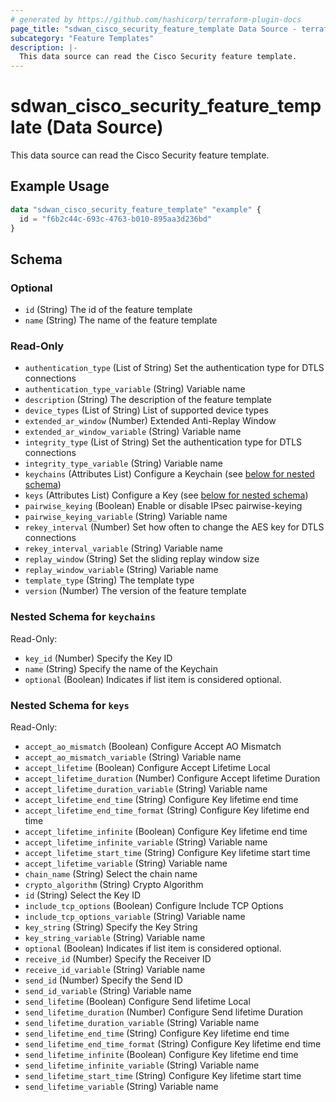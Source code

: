 ```yaml
---
# generated by https://github.com/hashicorp/terraform-plugin-docs
page_title: "sdwan_cisco_security_feature_template Data Source - terraform-provider-sdwan"
subcategory: "Feature Templates"
description: |-
  This data source can read the Cisco Security feature template.
---
```


# sdwan_cisco_security_feature_template (Data Source)

This data source can read the Cisco Security feature template.

## Example Usage

```terraform
data "sdwan_cisco_security_feature_template" "example" {
  id = "f6b2c44c-693c-4763-b010-895aa3d236bd"
}
```

<!-- schema generated by tfplugindocs -->
## Schema

### Optional

- `id` (String) The id of the feature template
- `name` (String) The name of the feature template

### Read-Only

- `authentication_type` (List of String) Set the authentication type for DTLS connections
- `authentication_type_variable` (String) Variable name
- `description` (String) The description of the feature template
- `device_types` (List of String) List of supported device types
- `extended_ar_window` (Number) Extended Anti-Replay Window
- `extended_ar_window_variable` (String) Variable name
- `integrity_type` (List of String) Set the authentication type for DTLS connections
- `integrity_type_variable` (String) Variable name
- `keychains` (Attributes List) Configure a Keychain (see [below for nested schema](#nestedatt--keychains))
- `keys` (Attributes List) Configure a Key (see [below for nested schema](#nestedatt--keys))
- `pairwise_keying` (Boolean) Enable or disable IPsec pairwise-keying
- `pairwise_keying_variable` (String) Variable name
- `rekey_interval` (Number) Set how often to change the AES key for DTLS connections
- `rekey_interval_variable` (String) Variable name
- `replay_window` (String) Set the sliding replay window size
- `replay_window_variable` (String) Variable name
- `template_type` (String) The template type
- `version` (Number) The version of the feature template

<a id="nestedatt--keychains"></a>
### Nested Schema for `keychains`

Read-Only:

- `key_id` (Number) Specify the Key ID
- `name` (String) Specify the name of the Keychain
- `optional` (Boolean) Indicates if list item is considered optional.


<a id="nestedatt--keys"></a>
### Nested Schema for `keys`

Read-Only:

- `accept_ao_mismatch` (Boolean) Configure Accept AO Mismatch
- `accept_ao_mismatch_variable` (String) Variable name
- `accept_lifetime` (Boolean) Configure Accept Lifetime Local
- `accept_lifetime_duration` (Number) Configure Accept lifetime Duration
- `accept_lifetime_duration_variable` (String) Variable name
- `accept_lifetime_end_time` (String) Configure Key lifetime end time
- `accept_lifetime_end_time_format` (String) Configure Key lifetime end time
- `accept_lifetime_infinite` (Boolean) Configure Key lifetime end time
- `accept_lifetime_infinite_variable` (String) Variable name
- `accept_lifetime_start_time` (String) Configure Key lifetime start time
- `accept_lifetime_variable` (String) Variable name
- `chain_name` (String) Select the chain name
- `crypto_algorithm` (String) Crypto Algorithm
- `id` (String) Select the Key ID
- `include_tcp_options` (Boolean) Configure Include TCP Options
- `include_tcp_options_variable` (String) Variable name
- `key_string` (String) Specify the Key String
- `key_string_variable` (String) Variable name
- `optional` (Boolean) Indicates if list item is considered optional.
- `receive_id` (Number) Specify the Receiver ID
- `receive_id_variable` (String) Variable name
- `send_id` (Number) Specify the Send ID
- `send_id_variable` (String) Variable name
- `send_lifetime` (Boolean) Configure Send lifetime Local
- `send_lifetime_duration` (Number) Configure Send lifetime Duration
- `send_lifetime_duration_variable` (String) Variable name
- `send_lifetime_end_time` (String) Configure Key lifetime end time
- `send_lifetime_end_time_format` (String) Configure Key lifetime end time
- `send_lifetime_infinite` (Boolean) Configure Key lifetime end time
- `send_lifetime_infinite_variable` (String) Variable name
- `send_lifetime_start_time` (String) Configure Key lifetime start time
- `send_lifetime_variable` (String) Variable name
